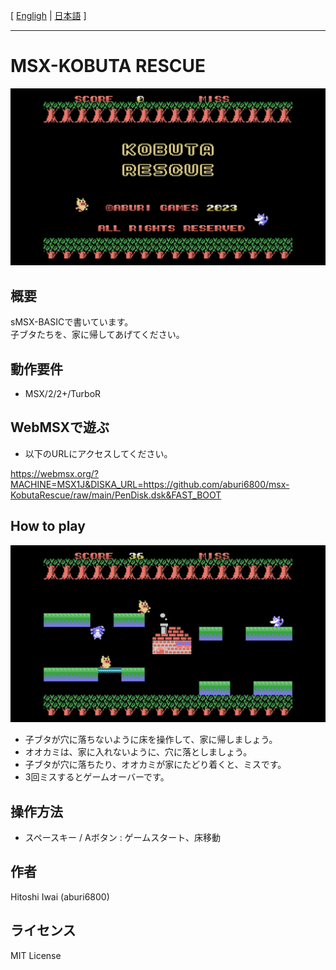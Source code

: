 [ [Engligh](README.md) | [日本語](README_ja.md) ]

---

# MSX-KOBUTA RESCUE

<img src="image/01.png">

## 概要

sMSX-BASICで書いています。  
子ブタたちを、家に帰してあげてください。  

## 動作要件

- MSX/2/2+/TurboR

## WebMSXで遊ぶ

- 以下のURLにアクセスしてください。

https://webmsx.org/?MACHINE=MSX1J&DISKA_URL=https://github.com/aburi6800/msx-KobutaRescue/raw/main/PenDisk.dsk&FAST_BOOT

## How to play

<img src="image/02.png">

- 子ブタが穴に落ちないように床を操作して、家に帰しましょう。
- オオカミは、家に入れないように、穴に落としましょう。
- 子ブタが穴に落ちたり、オオカミが家にたどり着くと、ミスです。
- 3回ミスするとゲームオーバーです。

## 操作方法

- スペースキー / Aボタン : ゲームスタート、床移動

## 作者

Hitoshi Iwai (aburi6800)

## ライセンス

MIT License
